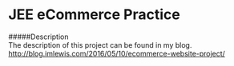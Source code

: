 # JEE eCommerce Practice

#####Description			
				The description of this project can be found in my blog. 
				http://blog.imlewis.com/2016/05/10/ecommerce-website-project/
